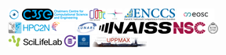 ![AIDA Data Hub](logo/aida_logo_24_x_24.png) ![C3SE](logo/c3se_logo_134_x_24.png) ![Code Refinery](logo/coderefinery_logo_32_x_24.png) ![CSC](logo/csc_logo_31_x_24.png) ![ENCCS](logo/enccs_logo_103_x_24.png) ![EOSC](logo/eosc_logo_77_x_24.png) ![HPC2N](logo/hpc2n_logo_84_x_24.png) ![InfraViz](logo/infraviz_logo_47_x_24.png) ![LUNARC](logo/lunarc_logo_42_x_24.png) ![NAISS](logo/naiss_logo_148_x_24.png) ![NSC](logo/nsc_logo_66_x_24.png) ![PDC](logo/pdc_logo_21_x_24.png) ![SciLifeLab](logo/sll_logo_110_x_24.png) ![Swestore](logo/swestore_logo_24_x_24.png) ![University of Gothenburg](logo/university_of_gothenburg_logo_24_x_24.png) ![UPPMAX](logo/uppmax_logo_116_x_24.png)